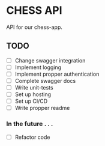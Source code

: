 
# CHESS API

API for our chess-app.


## TODO

- [ ]  Change swagger integration
- [ ]  Implement logging
- [ ]  Implement propper authentication
- [ ]  Complete swagger docs
- [ ]  Write unit-tests
- [ ]  Set up hosting
- [ ]  Set up CI/CD
- [ ]  Write propper readme

### In the future . . .
- [ ]  Refactor code

